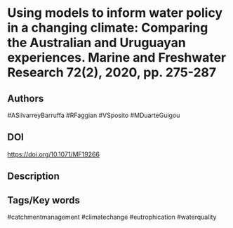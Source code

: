 # Using models to inform water policy in a changing climate: Comparing the Australian and Uruguayan experiences. Marine and Freshwater Research 72(2), 2020, pp. 275-287
## Authors
#ASilvarreyBarruffa #RFaggian #VSposito #MDuarteGuigou 
## DOI
 https://doi.org/10.1071/MF19266
## Description

## Tags/Key words
#catchmentmanagement #climatechange #eutrophication #waterquality 